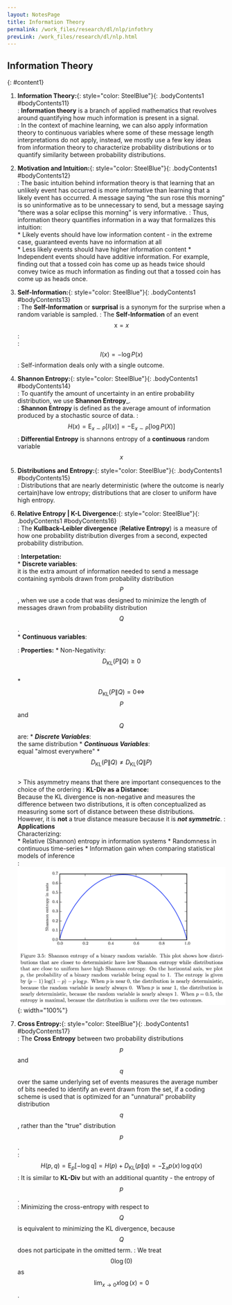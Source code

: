 ```yaml
---
layout: NotesPage
title: Information Theory
permalink: /work_files/research/dl/nlp/infothry
prevLink: /work_files/research/dl/nlp.html
---
```


## Information Theory
{: #content1}

1. **Information Theory:**{: style="color: SteelBlue"}{: .bodyContents1 #bodyContents11}  
    :   __Information theory__ is a branch of applied mathematics that revolves around quantifying how much information is present in a signal.  
    :    In the context of machine learning, we can also apply information theory to continuous variables where some of these message length interpretations do not apply, instead, we mostly use a few key ideas from information theory to characterize probability distributions or to quantify similarity between probability distributions.

2. **Motivation and Intuition:**{: style="color: SteelBlue"}{: .bodyContents1 #bodyContents12}  
    :   The basic intuition behind information theory is that learning that an unlikely event has occurred is more informative than learning that a likely event has occurred. A message saying “the sun rose this morning” is so uninformative as to be unnecessary to send, but a message saying “there was a solar eclipse this morning” is very informative.
    :   Thus, information theory quantifies information in a way that formalizes this intuition:  
        * Likely events should have low information content - in the extreme case, guaranteed events have no information at all  
        * Less likely events should have higher information content
        * Independent events should have additive information. For example, finding out that a tossed coin has come up as heads twice should convey twice as much information as finding out that a tossed coin has come up as heads once. 

3. **Self-Information:**{: style="color: SteelBlue"}{: .bodyContents1 #bodyContents13}  
    :   The __Self-Information__ or __surprisal__ is a synonym for the surprise when a random variable is sampled.
    :   The __Self-Information__ of an event $$\mathrm{x} = x$$:  
    :   $$I(x) = - \log P(x)$$
    :   Self-information deals only with a single outcome.

4. **Shannon Entropy:**{: style="color: SteelBlue"}{: .bodyContents1 #bodyContents14}  
    :   To quantify the amount of uncertainty in an entire probability distribution, we use __Shannon Entropy___.  
    :   __Shannon Entropy__ is defined as the average amount of information produced by a stochastic source of data.
    :   $$H(x) = {\displaystyle \operatorname {E}_{x \sim P} [I(x)]} = - {\displaystyle \operatorname {E}_{x \sim P} [\log P(X)]}$$
    :   __Differential Entropy__ is shannons entropy of a __continuous__ random variable $$x$$

5. **Distributions and Entropy:**{: style="color: SteelBlue"}{: .bodyContents1 #bodyContents15}  
    :   Distributions that are nearly deterministic (where the outcome is nearly certain)have low entropy; distributions that are closer to uniform have high entropy. 

6. **Relative Entropy \| K-L Divergence:**{: style="color: SteelBlue"}{: .bodyContents1 #bodyContents16}  
    :   The __Kullback–Leibler divergence__ (__Relative Entropy__) is a measure of how one probability distribution diverges from a second, expected probability distribution.  

    :   __Interpetation:__  
        * __Discrete variables__:  
            it is the extra amount of information needed to send a message containing symbols drawn from probability distribution $$P$$, when we use a code that was designed to minimize the length of messages drawn from probability distribution $$Q$$.  
        * __Continuous variables__:  
            
    :   __Properties:__ 
        * Non-Negativity:  
            $${\displaystyle D_{\mathrm {KL} }(P\|Q) \geq 0}$$  
        * $${\displaystyle D_{\mathrm {KL} }(P\|Q) = 0 \iff}$$ $$P$$ and $$Q$$ are:
            * *__Discrete Variables__*:  
                the same distribution 
            * *__Continuous Variables__*:  
                equal "almost everywhere"
        * $${\displaystyle D_{\mathrm {KL} }(P\|Q) \neq D_{\mathrm {KL} }(Q\|P)}$$  
            > This asymmetry means that there are important consequences to the choice of the ordering 
    :   __KL-Div as a Distance:__   
        Because the KL divergence is non-negative and measures the difference between two distributions, it is often conceptualized as measuring some sort of distance between these distributions.  
        However, it is __not__ a true distance measure because it is __*not symmetric*__.
    :   __Applications__    
        Characterizing:  
        * Relative (Shannon) entropy in information systems
        * Randomness in continuous time-series 
        * Information gain when comparing statistical models of inference  
    :   ![img](/main_files/math/prob/11.png){: width="100%"}

7. **Cross Entropy:**{: style="color: SteelBlue"}{: .bodyContents1 #bodyContents17}  
    :   The __Cross Entropy__ between two probability distributions $${\displaystyle p}$$ and $${\displaystyle q}$$ over the same underlying set of events measures the average number of bits needed to identify an event drawn from the set, if a coding scheme is used that is optimized for an "unnatural" probability distribution $${\displaystyle q}$$, rather than the "true" distribution $${\displaystyle p}$$.  
    :   $$H(p,q) = \operatorname{E}_{p}[-\log q]= H(p) + D_{\mathrm{KL}}(p\|q) =-\sum_{x }p(x)\,\log q(x)$$
    :   It is similar to __KL-Div__ but with an additional quantity - the entropy of $$p$$.  
    :   Minimizing the cross-entropy with respect to $$Q$$ is equivalent to minimizing the KL divergence, because $$Q$$ does not participate in the omitted term.
    :    We treat $$0 \log (0)$$ as $$\lim_{x \to 0} x \log (x) = 0$$.  